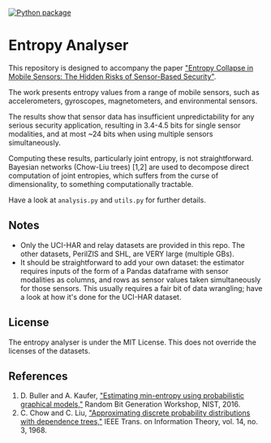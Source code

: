 [![Python package](https://github.com/cgshep/entropy-collapse-mobile-sensors/actions/workflows/python-package.yml/badge.svg)](https://github.com/cgshep/entropy-collapse-mobile-sensors/actions/workflows/python-package.yml)

# Entropy Analyser

This repository is designed to accompany the paper ["Entropy Collapse in Mobile Sensors: The Hidden
Risks of Sensor-Based Security"](https://arxiv.org/pdf/2502.09535).

The work presents entropy values from a range of mobile sensors, such as accelerometers, gyroscopes, magnetometers, and environmental sensors.

The results show that sensor data has insufficient unpredictability for any serious security application, resulting in 3.4-4.5 bits for single sensor modalities, and at most ~24 bits when using multiple sensors simultaneously.

Computing these results, particularly joint entropy, is not straightforward. Bayesian networks (Chow-Liu trees) [1,2] are used to decompose direct computation of joint entropies, which suffers from the curse of dimensionality, to something computationally tractable.

Have a look at `analysis.py` and `utils.py` for further details.

## Notes

- Only the UCI-HAR and relay datasets are provided in this repo. The other datasets, PerilZIS and SHL, are VERY large (multiple GBs).
- It should be straightforward to add your own dataset: the estimator requires inputs of the form of a Pandas dataframe with sensor modalities as columns, and rows as sensor values taken simultaneously for those sensors. This usually requires a fair bit of data wrangling; have a look at how it's done for the UCI-HAR dataset.

## License

The entropy analyser is under the MIT License. This does not override the licenses of the datasets.

## References

1. D. Buller and A. Kaufer, ["Estimating min-entropy using probabilistic graphical
models,"](https://csrc.nist.gov/csrc/media/events/random-bit-generation-workshop-2016/documents/abstracts/daryll-buller-full-paper.pdf) Random Bit Generation Workshop, NIST, 2016.
2. C. Chow and C. Liu, ["Approximating discrete probability distributions with dependence trees,"](https://ieeexplore.ieee.org/document/1054142) IEEE Trans. on Information Theory, vol. 14, no. 3, 1968.
